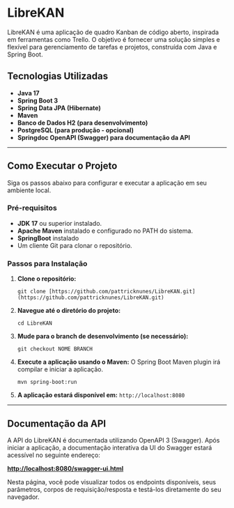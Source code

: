 # LibreKAN

LibreKAN é uma aplicação de quadro Kanban de código aberto, inspirada em ferramentas como Trello. O objetivo é fornecer uma solução simples e flexível para gerenciamento de tarefas e projetos, construída com Java e Spring Boot.

## Tecnologias Utilizadas

* **Java 17**
* **Spring Boot 3**
* **Spring Data JPA (Hibernate)**
* **Maven**
* **Banco de Dados H2 (para desenvolvimento)**
* **PostgreSQL (para produção - opcional)**
* **Springdoc OpenAPI (Swagger) para documentação da API**

---

## Como Executar o Projeto

Siga os passos abaixo para configurar e executar a aplicação em seu ambiente local.

### Pré-requisitos

* **JDK 17** ou superior instalado.
* **Apache Maven** instalado e configurado no PATH do sistema.
* **SpringBoot** instalado
* Um cliente Git para clonar o repositório.

### Passos para Instalação

1.  **Clone o repositório:**
    ```
    git clone [https://github.com/pattricknunes/LibreKAN.git](https://github.com/pattricknunes/LibreKAN.git)
    ```

2.  **Navegue até o diretório do projeto:**
    ```
    cd LibreKAN
    ```
    
3.  **Mude para o branch de desenvolvimento (se necessário):**
    ```
    git checkout NOME BRANCH
    ```

4.  **Execute a aplicação usando o Maven:**
    O Spring Boot Maven plugin irá compilar e iniciar a aplicação.
    ```
    mvn spring-boot:run
    ```

5.  **A aplicação estará disponível em:** `http://localhost:8080`

---

## Documentação da API

A API do LibreKAN é documentada utilizando OpenAPI 3 (Swagger). Após iniciar a aplicação, a documentação interativa da UI do Swagger estará acessível no seguinte endereço:

 **[http://localhost:8080/swagger-ui.html](http://localhost:8080/swagger-ui.html)**

Nesta página, você pode visualizar todos os endpoints disponíveis, seus parâmetros, corpos de requisição/resposta e testá-los diretamente do seu navegador.
